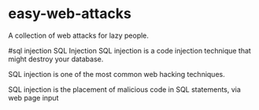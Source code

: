 # easy-web-attacks
A collection of web attacks for lazy people.

#sql injection 
SQL Injection
SQL injection is a code injection technique that might destroy your database.

SQL injection is one of the most common web hacking techniques.

SQL injection is the placement of malicious code in SQL statements, via web page input
